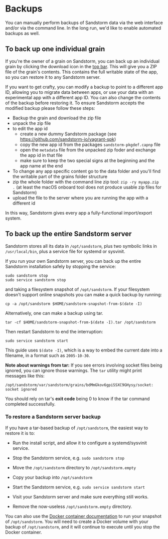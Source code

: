 # Backups

You can manually perform backups of Sandstorm data via the web interface and/or via the command line.
In the long run, we'd like to enable automated backups as well.

## To back up one individual grain

If you're the owner of a grain on Sandstorm, you can back up an individual grain by clicking the
download icon in the [top bar](../using/top-bar.md). This will give you a ZIP file of the grain's
contents. This contains the full writable state of the app, so you can restore it to any Sandstorm
server.

If you want to get crafty, you can modify a backup to point to a different app ID, allowing you to
migrate data between apps, or use your data with an experimental app with a different app ID. You
can also change the contents of the backup before restoring it. To ensure Sandstorm accepts the modified backup please follow these steps:
- Backup the grain and download the zip file
- unpack the zip file
- to edit the app id
  - create a new dummy Sandstorm package (see https://github.com/sandstorm-io/vagrant-spk)
  - copy the new app id from the packages `sandstorm-pkgdef.capnp` file
  - open the `metadata` file from the unpacked zip foder and exchange the app id in that file
  - make sure to keep the two special signs at the beginning and the app name at the end
- To change any app specific content go to the data folder and you'll find the writable part of the grains folder structure
- zip the whole folder with the command line zip tool: `zip -ry myapp.zip .` (at least the macOS onboard tool does not produce usable zip files for Sandstorm)
- upload the file to the server where you are running the app with a different id

In this way, Sandstorm gives every app a fully-functional import/export system.

## To back up the entire Sandstorm server

Sandstorm stores all its data in `/opt/sandstorm`, plus two symbolic links in `/usr/local/bin`, plus
a service file for systemd or sysvinit.

If you run your own Sandstorm server, you can back up the entire Sandstorm installation safely by
stopping the service:

    sudo sandstorm stop
    sudo service sandstorm stop

and taking a filesystem snapshot of `/opt/sandstorm`. If your filesystem doesn't support online
snapshots you can make a quick backup by running:

    cp -a /opt/sandstorm $HOME/sandstorm-snapshot-from-$(date -I)

Alternatively, one can make a backup using tar.

    tar -cf $HOME/sandstorm-snapshot-from-$(date -I).tar /opt/sandstorm

Then restart Sandstorm to end the interruption:

    sudo service sandstorm start

This guide uses `$(date -I)`, which is a way to embed the current date into a filename, in a format
such as `2005-10-30`.

**Note about warnings from tar:** If you see errors involving socket files being ignored, you can
ignore those warnings. The `tar` utility might print messages like this:

```
/opt/sandstorm/var/sandstorm/grains/bdMmGkov6gpiSSXC9GHysy/socket: socket ignored
```

You should rely on tar's **exit code** being 0 to know if the tar command completed successfully.

### To restore a Sandstorm server backup

If you have a tar-based backup of `/opt/sandstorm`, the easiest way to restore it is to:

- Run the install script, and allow it to configure a systemd/sysvinit service.

- Stop the Sandstorm service, e.g. `sudo sandstorm stop`

- Move the `/opt/sandstorm` directory to `/opt/sandstorm.empty`

- Copy your backup into `/opt/sandstorm`

- Start the Sandstorm service, e.g. `sudo service sandstorm start`

- Visit your Sandstorm server and make sure everything still works.

- Remove the now-useless `/opt/sandstorm.empty` directory.

You can also use the [Docker container
documentation](../install.md#option-6-using-sandstorm-within-docker) to run your snapshot of
`/opt/sandstorm`. You will need to create a Docker volume with your backup of `/opt/sandstorm`, and
it will continue to execute until you stop the Docker container.
